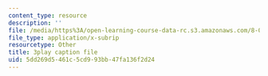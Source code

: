 ```yaml
---
content_type: resource
description: ''
file: /media/https%3A/open-learning-course-data-rc.s3.amazonaws.com/8-01sc-classical-mechanics-fall-2016/5dd269d5461c5cd993bb47fa136f2d24_PQfYJ2TjpEU.vtt
file_type: application/x-subrip
resourcetype: Other
title: 3play caption file
uid: 5dd269d5-461c-5cd9-93bb-47fa136f2d24
---
```

